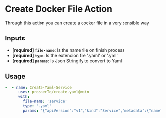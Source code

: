 # Create Docker File Action

Through this action you can create a docker file in a very sensible way

## Inputs
* **[required] `file-name`**: Is the name file on finish process
* **[required] `type`**: Is the extencion file '.yaml' or '.yml'
* **[required] `params`**: Is Json Stringify to convert to Yaml

## Usage

``` yaml
-  - name: Create-Yaml-Service
      uses: prosperTo/create-yaml@main
      with:
        file-name: 'service'
        type: '.yaml'
        params: '{"apiVersion":"v1","kind":"Service","metadata":{"name":"bus-service","namespace":"xxxxx","labels":{"app":"bus-app"}},"spec":{"type":"LoadBalancer","selector":{"app":"bus-app"},"ports":[{"protocol":"TCP","name":"http","port":5000,"targetPort":null}]}}'
```
